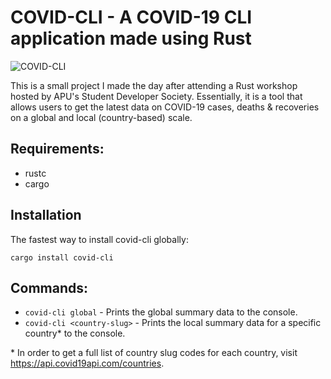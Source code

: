 # COVID-CLI - A COVID-19 CLI application made using Rust

![COVID-CLI](https://firebasestorage.googleapis.com/v0/b/roshen-nair.appspot.com/o/project-images%2Fcovid-cli.png?alt=media&token=4cdcbf83-81b4-4940-aac4-adc65b921d8c)

This is a small project I made the day after attending a Rust workshop hosted by APU's Student Developer Society. Essentially, it is a tool that allows users to get the latest data on COVID-19 cases, deaths & recoveries on a global and local (country-based) scale.

## Requirements:
- rustc
- cargo

## Installation

The fastest way to install covid-cli globally: 

```cargo install covid-cli```

## Commands:

- ```covid-cli global``` - Prints the global summary data to the console.
- ```covid-cli <country-slug>``` - Prints the local summary data for a specific country* to the console.

\* In order to get a full list of country slug codes for each country, visit https://api.covid19api.com/countries.
